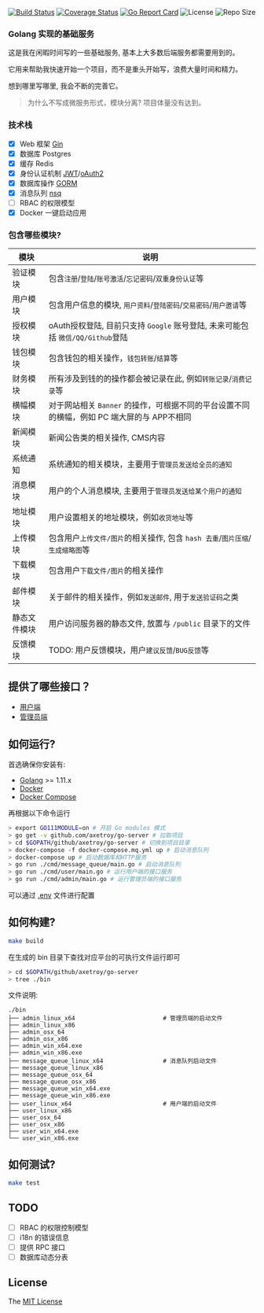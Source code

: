 [![Build Status](https://travis-ci.com/axetroy/go-server.svg?token=QMG6TLRNwECnaTsy6ssj&branch=master)](https://travis-ci.com/axetroy/go-server)
[![Coverage Status](https://coveralls.io/repos/github/axetroy/go-server/badge.svg?branch=master)](https://coveralls.io/github/axetroy/go-server?branch=master)
[![Go Report Card](https://goreportcard.com/badge/github.com/axetroy/go-server)](https://goreportcard.com/report/github.com/axetroy/go-server)
![License](https://img.shields.io/github/license/axetroy/go-server.svg)
![Repo Size](https://img.shields.io/github/repo-size/axetroy/go-server.svg)

### Golang 实现的基础服务

这是我在闲暇时间写的一些基础服务, 基本上大多数后端服务都需要用到的。

它用来帮助我快速开始一个项目，而不是重头开始写，浪费大量时间和精力。

想到哪里写哪里, 我会不断的完善它。

> 为什么不写成微服务形式，模块分离? 项目体量没有达到。

### 技术栈

- [x] Web 框架 [Gin](https://github.com/gin-gonic/gin)
- [x] 数据库 Postgres
- [x] 缓存 Redis
- [x] 身份认证机制 [JWT](http://jwt.io)/[oAuth2](https://oauth.net/2/)
- [x] 数据库操作 [GORM](https://github.com/jinzhu/gorm)
- [x] 消息队列 [nsq](https://github.com/nsqio/nsq)
- [ ] RBAC 的权限模型
- [x] Docker 一键启动应用

### 包含哪些模块?

| 模块         | 说明                                                                                       |
| ------------ | ------------------------------------------------------------------------------------------ |
| 验证模块     | 包含`注册`/`登陆`/`账号激活`/`忘记密码`/`双重身份认证`等                                   |
| 用户模块     | 包含用户信息的模块, `用户资料`/`登陆密码`/`交易密码`/`用户邀请`等                          |
| 授权模块     | oAuth授权登陆, 目前只支持 `Google` 账号登陆, 未来可能包括 `微信/QQ/Github`登陆             |
| 钱包模块     | 包含钱包的相关操作，`钱包转账`/`结算`等                                                    |
| 财务模块     | 所有涉及到钱的的操作都会被记录在此, 例如`转账记录`/`消费记录`等                            |
| 横幅模块     | 对于网站相关 `Banner` 的操作，可根据不同的平台设置不同的横幅，例如 PC 端大屏的与 APP不相同 |
| 新闻模块     | 新闻公告类的相关操作, CMS内容                                                              |
| 系统通知     | 系统通知的相关模块，主要用于`管理员发送给全员的通知`                                       |
| 消息模块     | 用户的个人消息模块, 主要用于`管理员发送给某个用户的通知`                                   |
| 地址模块     | 用户设置相关的地址模块，例如`收货地址`等                                                   |
| 上传模块     | 包含用户`上传文件/图片`的相关操作, 包含 `hash 去重`/`图片压缩`/`生成缩略图`等              |
| 下载模块     | 包含用户`下载文件/图片`的相关操作                                                          |
| 邮件模块     | 关于邮件的相关操作，例如`发送邮件`, 用于`发送验证码`之类                                   |
| 静态文件模块 | 用户访问服务器的静态文件, 放置与 `/public` 目录下的文件                                    |
| 反馈模块     | TODO: 用户反馈模块，用户`建议反馈`/`BUG反馈`等                                            |

## 提供了哪些接口？

- [用户端](docs/user_api.md)
- [管理员端](docs/admin_api.md)

## 如何运行?

首选确保你安装有:

- [Golang](https://golang.org/) >= 1.11.x
- [Docker](https://www.docker.com/)
- [Docker Compose](https://docs.docker.com/compose/)

再根据以下命令运行

```bash
> export GO111MODULE=on # 开启 Go modules 模式
> go get -v github.com/axetroy/go-server # 拉取项目
> cd $GOPATH/github/axetroy/go-server # 切换到项目目录
> docker-compose -f docker-compose.mq.yml up # 启动消息队列
> docker-compose up # 启动数据库和HTTP服务
> go run ./cmd/message_queue/main.go # 启动消息队列
> go run ./cmd/user/main.go # 运行用户端的接口服务
> go run ./cmd/admin/main.go # 运行管理员端的接口服务
```

可以通过 [.env](.env) 文件进行配置

## 如何构建?

```bash
make build
```

在生成的 bin 目录下查找对应平台的可执行文件运行即可

```bash
> cd $GOPATH/github/axetroy/go-server
> tree ./bin
```

文件说明:

```
./bin
├── admin_linux_x64                         # 管理员端的启动文件
├── admin_linux_x86
├── admin_osx_64
├── admin_osx_x86
├── admin_win_x64.exe
├── admin_win_x86.exe
├── message_queue_linux_x64                 # 消息队列启动文件
├── message_queue_linux_x86
├── message_queue_osx_64
├── message_queue_osx_x86
├── message_queue_win_x64.exe
├── message_queue_win_x86.exe
├── user_linux_x64                          # 用户端的启动文件
├── user_linux_x86
├── user_osx_64
├── user_osx_x86
├── user_win_x64.exe
└── user_win_x86.exe
```

## 如何测试?

```bash
make test
```

## TODO

- [ ] RBAC 的权限控制模型
- [ ] i18n 的错误信息
- [ ] 提供 RPC 接口
- [ ] 数据库动态分表

## License

The [MIT License](https://github.com/axetroy/go-server/blob/master/LICENSE)
